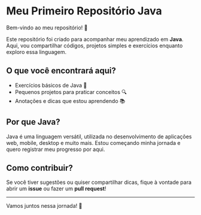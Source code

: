 # Meu Primeiro Repositório Java

Bem-vindo ao meu repositório! 🚀

Este repositório foi criado para acompanhar meu aprendizado em **Java**. Aqui, vou compartilhar códigos, projetos simples e exercícios enquanto exploro essa linguagem.

## O que você encontrará aqui?
- Exercícios básicos de Java 📝
- Pequenos projetos para praticar conceitos 🔍
- Anotações e dicas que estou aprendendo 📚

## Por que Java?
Java é uma linguagem versátil, utilizada no desenvolvimento de aplicações web, mobile, desktop e muito mais. Estou começando minha jornada e quero registrar meu progresso por aqui.

## Como contribuir?
Se você tiver sugestões ou quiser compartilhar dicas, fique à vontade para abrir um **issue** ou fazer um **pull request**!

---
Vamos juntos nessa jornada! 🚀
